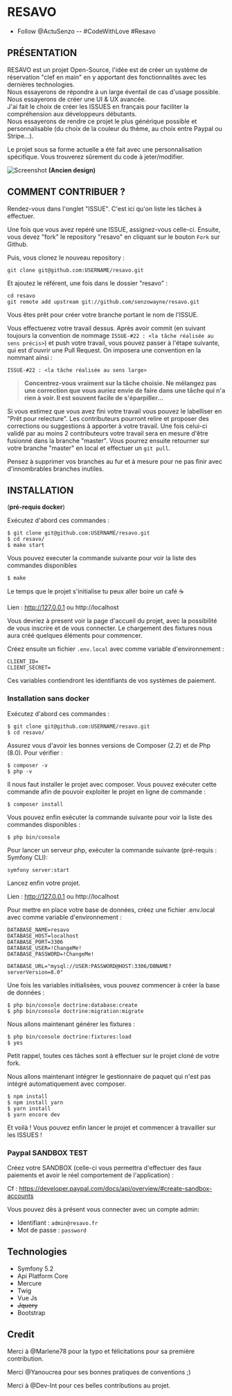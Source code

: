 # RESAVO
- Follow @ActuSenzo -- #CodeWithLove #Resavo

## PRÉSENTATION

RESAVO est un projet Open-Source, l'idée est de créer un système de réservation "clef en main" en y apportant des fonctionnalités avec les dernières technologies.<br>
Nous essayerons de répondre à un large éventail de cas d'usage possible. Nous essayerons de créer une UI & UX avancée.<br>
J'ai fait le choix de créer les ISSUES en français pour faciliter la compréhension aux développeurs débutants.<br>
Nous essayerons de rendre ce projet le plus générique possible et personnalisable (du choix de la couleur du thème, au choix entre Paypal ou Stripe…).

Le projet sous sa forme actuelle a été fait avec une personnalisation spécifique. Vous trouverez sûrement du code à jeter/modifier.

![Screenshot](screenshots/resa.png)
__(Ancien design)__

## COMMENT CONTRIBUER ?

Rendez-vous dans l'onglet "ISSUE". C'est ici qu'on liste les tâches à effectuer.

Une fois que vous avez repéré une ISSUE, assignez-vous celle-ci.
Ensuite, vous devez "fork" le repository "resavo" en cliquant sur le bouton `Fork` sur Github.

Puis, vous clonez le nouveau repository :

```
git clone git@github.com:USERNAME/resavo.git
``` 

Et ajoutez le référent, une fois dans le dossier "resavo" :

```
cd resavo
git remote add upstream git://github.com/senzowayne/resavo.git
```

Vous êtes prêt pour créer votre branche portant le nom de l'ISSUE.

Vous effectuerez votre travail dessus. Après avoir commit 
(en suivant toujours la convention de nommage ```ISSUE-#22 : <la tâche réalisée au sens précis>```) et push votre travail, vous pouvez passer à l'étape suivante, qui est d'ouvrir une Pull Request. On imposera une convention en la nommant ainsi :

`ISSUE-#22 : <la tâche réalisée au sens large>`

> **Concentrez-vous vraiment sur la tâche choisie. Ne mélangez pas une correction que vous auriez envie de faire dans une tâche qui n'a rien à voir.
> Il est souvent facile de s'éparpiller…**

Si vous estimez que vous avez fini votre travail vous pouvez le labelliser en "Prêt pour relecture".
Les contributeurs pourront relire et proposer des corrections ou suggestions à apporter à votre travail.
Une fois celui-ci validé par au moins 2 contributeurs votre travail sera en mesure d'être fusionné dans la branche "master".
Vous pourrez ensuite retourner sur votre branche "master" en local et effectuer un `git pull`.

Pensez à supprimer vos branches au fur et à mesure pour ne pas finir avec d'innombrables branches inutiles.

## INSTALLATION
(__pré-requis docker__)

Exécutez d'abord ces commandes :

```
$ git clone git@github.com:USERNAME/resavo.git
$ cd resavo/
$ make start
```

Vous pouvez executer la commande suivante pour voir la liste des commandes disponibles
```
$ make
```
Le temps que le projet s'initialise tu peux aller boire un café ☕️  

Lien : http://127.0.0.1 ou http://localhost

Vous devriez à present voir la page d'accueil du projet, avec la possibilité de vous inscrire et de vous connecter.
Le chargement des fixtures nous aura créé quelques éléments pour commencer.

Créez ensuite un fichier `.env.local` avec comme variable d'environnement :

```
CLIENT_ID=
CLIENT_SECRET=
```

Ces variables contiendront les identifiants de vos systèmes de paiement.

### Installation sans docker

Exécutez d'abord ces commandes : 

```
$ git clone git@github.com:USERNAME/resavo.git
$ cd resavo/
```

Assurez vous d'avoir les bonnes versions de Composer (2.2) et de Php (8.0). Pour vérifier :

```
$ composer -v
$ php -v
```

Il nous faut installer le projet avec composer. Vous pouvez exécuter cette commande afin de pouvoir exploiter le projet en ligne de commande :

```
$ composer install
```

Vous pouvez enfin exécuter la commande suivante pour voir la liste des commandes disponibles :

```
$ php bin/console
``` 
Pour lancer un serveur php, exécuter la commande suivante (pré-requis : Symfony CLI):

```
symfony server:start
```
Lancez enfin votre projet.

Lien : http://127.0.0.1 ou http://localhost

Pour mettre en place votre base de données, créez une fichier .env.local avec comme variable d'environnement : 

```
DATABASE_NAME=resavo
DATABASE_HOST=localhost
DATABASE_PORT=3306
DATABASE_USER=!ChangeMe!
DATABASE_PASSWORD=!ChangeMe!

DATABASE_URL="mysql://USER:PASSWORD@HOST:3306/DBNAME?serverVersion=8.0"
```

Une fois les variables initialisées, vous pouvez commencer à créer la base de données : 

```
$ php bin/console doctrine:database:create
$ php bin/console doctrine:migration:migrate
```

Nous allons maintenant générer les fixtures :  

```
$ php bin/console doctrine:fixtures:load
$ yes
```

Petit rappel, toutes ces tâches sont à effectuer sur le projet cloné de votre fork. 

Nous allons maintenant intégrer le gestionnaire de paquet qui n'est pas intégré automatiquement avec composer.

```
$ npm install
$ npm install yarn
$ yarn install
$ yarn encore dev
```
Et voilà ! Vous pouvez enfin lancer le projet et commencer à travailler sur les ISSUES ! 

### Paypal SANDBOX TEST

Créez votre SANDBOX (celle-ci vous permettra d'effectuer des faux paiements et avoir le réel comportement de l'application) :

Cf : https://developer.paypal.com/docs/api/overview/#create-sandbox-accounts

Vous pouvez dès à présent vous connecter avec un compte admin:

* Identifiant : `admin@resavo.fr`
* Mot de passe : `password`

## Technologies

* Symfony 5.2
* Api Platform Core
* Mercure
* Twig
* Vue Js
* ~~Jquery~~
* Bootstrap

## Credit

Merci à @Marlene78 pour la typo et félicitations pour sa première contribution.

Merci @Yanoucrea pour ses bonnes pratiques de conventions ;)

Merci à @Dev-Int pour ces belles contributions au projet.

